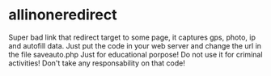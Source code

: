 # allinoneredirect
Super bad link that redirect target to some page, it captures gps, photo, ip and autofill data.
Just put the code in your web server and change the url in the file saveauto.php
Just for educational porpose! Do not use it for criminal activities! Don't take any responsability on that code!

